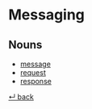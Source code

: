 # Messaging

## Nouns

  - [message](message.md)
  - [request](request.md)
  - [response](response.md)

[↵ back](../README.md)
